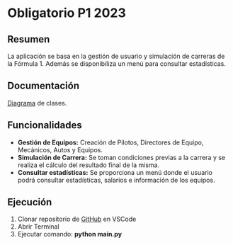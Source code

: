 # Obligatorio P1 2023 

## Resumen
La aplicación se basa en la gestión de usuario y simulación de carreras de la Fórmula 1. 
Además se disponibiliza un menú para consultar estadísticas.

## Documentación
[Diagrama](https://drive.google.com/file/d/1CgCftywD4d-Oz8AiDLaBn4n16alo24-V/view?usp=sharing) de clases.

## Funcionalidades
- **Gestión de Equipos:** Creación de Pilotos, Directores de Equipo, Mecánicos, Autos y Equipos.
- **Simulación de Carrera:** Se toman condiciones previas a la carrera y se realiza el cálculo del resultado final de la misma.
- **Consultar estadísticas:** Se proporciona un menú donde el usuario podrá consultar estadísticas, salarios e información de los equipos.

## Ejecución
1. Clonar repositorio de [GitHub](https://github.com/gocolman-uru/Obligatorio_p1) en VSCode
2. Abrir Terminal
3. Ejecutar comando: **python main.py**
